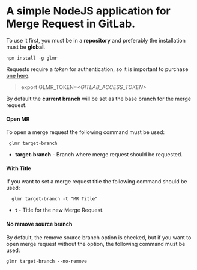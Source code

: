 
# A simple NodeJS application for Merge Request in GitLab.  
  To use it first, you must be in a **repository** and preferably the installation must be **global**.

    npm install -g glmr
  
Requests require a *token* for authentication, so it is important to purchase [one here](https://docs.gitlab.com/ee/user/profile/personal_access_tokens.html#creating-a-personal-access-token).  
  

> export GLMR_TOKEN=*<GITLAB_ACCESS_TOKEN>*

By default the **current branch** will be set as the base branch for the merge request.

#### Open MR
To open a merge request the following command must be used:  

     glmr target-branch

 - **target-branch** - Branch where merge request should be requested.
#### With Title
If you want to set a merge request title the following command should be used:  

      glmr target-branch -t "MR Title"
 - **t** - Title for the new Merge Request.
#### No remove source branch
By default, the remove source branch option is checked, but if you want to open merge request without the option, the following command must be used:

    glmr target-branch --no-remove

